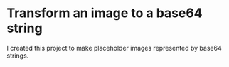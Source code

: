# Transform an image to a base64 string

I created this project to make placeholder images represented by base64 strings.
